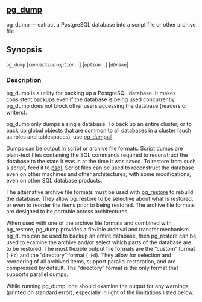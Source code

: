 ## [pg_dump](https://www.postgresql.org/docs/current/app-pgdump.html)
pg_dump — extract a PostgreSQL database into a script file or other archive file

## Synopsis

`pg_dump` [_`connection-option`_...] [_`option`_...] [_`dbname`_]
### Description

pg_dump is a utility for backing up a PostgreSQL database. It makes consistent backups even if the database is being used concurrently. pg_dump does not block other users accessing the database (readers or writers).

pg_dump only dumps a single database. To back up an entire cluster, or to back up global objects that are common to all databases in a cluster (such as roles and tablespaces), use [pg_dumpall](https://www.postgresql.org/docs/current/app-pg-dumpall.html "pg_dumpall").

Dumps can be output in script or archive file formats. Script dumps are plain-text files containing the SQL commands required to reconstruct the database to the state it was in at the time it was saved. To restore from such a script, feed it to [psql](https://www.postgresql.org/docs/current/app-psql.html "psql"). Script files can be used to reconstruct the database even on other machines and other architectures; with some modifications, even on other SQL database products.

The alternative archive file formats must be used with [pg_restore](https://www.postgresql.org/docs/current/app-pgrestore.html "pg_restore") to rebuild the database. They allow pg_restore to be selective about what is restored, or even to reorder the items prior to being restored. The archive file formats are designed to be portable across architectures.

When used with one of the archive file formats and combined with pg_restore, pg_dump provides a flexible archival and transfer mechanism. pg_dump can be used to backup an entire database, then pg_restore can be used to examine the archive and/or select which parts of the database are to be restored. The most flexible output file formats are the “custom” format (`-Fc`) and the “directory” format (`-Fd`). They allow for selection and reordering of all archived items, support parallel restoration, and are compressed by default. The “directory” format is the only format that supports parallel dumps.

While running pg_dump, one should examine the output for any warnings (printed on standard error), especially in light of the limitations listed below.